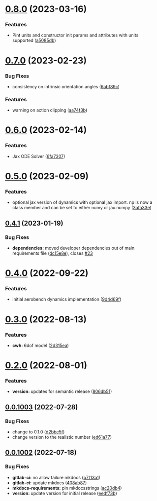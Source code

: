 # [0.8.0](https://github.com/act3-ace/rta/safe-autonomy-stack/safe-autonomy-dynamics/compare/v0.7.0...v0.8.0) (2023-03-16)


### Features

* Pint units and constructor init params and attributes with units supported ([a5085db](https://github.com/act3-ace/rta/safe-autonomy-stack/safe-autonomy-dynamics/commit/a5085dbeff345912c79be2a5d51b3656b03ae5bf))

# [0.7.0](https://github.com/act3-ace/rta/safe-autonomy-stack/safe-autonomy-dynamics/compare/v0.6.0...v0.7.0) (2023-02-23)


### Bug Fixes

* consistency on intrinsic orientation angles ([6abf89c](https://github.com/act3-ace/rta/safe-autonomy-stack/safe-autonomy-dynamics/commit/6abf89c679db265a33dacfd432766304bde91946))


### Features

* warning on action clipping ([aa74f3b](https://github.com/act3-ace/rta/safe-autonomy-stack/safe-autonomy-dynamics/commit/aa74f3b0b1acec56da83b489d7d3538954ccbdb0))

# [0.6.0](https://github.com/act3-ace/rta/safe-autonomy-stack/safe-autonomy-dynamics/compare/v0.5.0...v0.6.0) (2023-02-14)


### Features

* Jax ODE Solver ([6fa7307](https://github.com/act3-ace/rta/safe-autonomy-stack/safe-autonomy-dynamics/commit/6fa7307dfaf8b2f9492bc4e4cde3958e5f2f5911))

# [0.5.0](https://github.com/act3-ace/rta/safe-autonomy-stack/safe-autonomy-dynamics/compare/v0.4.1...v0.5.0) (2023-02-09)


### Features

* optional jax version of dynamics with optional jax import. np is now a class member and can be set to either numy or jax.numpy ([3afa33e](https://github.com/act3-ace/rta/safe-autonomy-stack/safe-autonomy-dynamics/commit/3afa33ef1a9593d4c886cf1d47b35480717e3433))

## [0.4.1](https://github.com/act3-ace/rta/safe-autonomy-stack/safe-autonomy-dynamics/compare/v0.4.0...v0.4.1) (2023-01-19)


### Bug Fixes

* **dependencies:** moved developer dependencies out of main requirements file ([dc15e8e](https://github.com/act3-ace/rta/safe-autonomy-stack/safe-autonomy-dynamics/commit/dc15e8ee8b72001f9a7e351b03e6b10e6784bde5)), closes [#23](https://github.com/act3-ace/rta/safe-autonomy-stack/safe-autonomy-dynamics/issues/23)

# [0.4.0](https://github.com/act3-ace/rta/safe-autonomy-stack/safe-autonomy-dynamics/compare/v0.3.0...v0.4.0) (2022-09-22)


### Features

* initial aerobench dynamics implementation ([9d4d69f](https://github.com/act3-ace/rta/safe-autonomy-stack/safe-autonomy-dynamics/commit/9d4d69f2089e2dd779970c468583878abe56e922))

# [0.3.0](https://github.com/act3-ace/rta/safe-autonomy-stack/safe-autonomy-dynamics/compare/v0.2.0...v0.3.0) (2022-08-13)


### Features

* **cwh:** 6dof model ([2d315ea](https://github.com/act3-ace/rta/safe-autonomy-stack/safe-autonomy-dynamics/commit/2d315ea35fde89d35ee3ccc78f9e0cf90203079f))

# [0.2.0](https://github.com/act3-ace/rta/safe-autonomy-stack/safe-autonomy-dynamics/compare/v0.1.0...v0.2.0) (2022-08-01)


### Features

* **version:** updates for semantic release ([806db51](https://github.com/act3-ace/rta/safe-autonomy-stack/safe-autonomy-dynamics/commit/806db5111ff710c1744a45746959ac5f634aeb72))

## [0.0.1003](https://github.com/act3-ace/rta/safe-autonomy-stack/safe-autonomy-dynamics/compare/v0.0.1002...v0.0.1003) (2022-07-28)


### Bug Fixes

* change to 0.1.0 ([d2bbe5f](https://github.com/act3-ace/rta/safe-autonomy-stack/safe-autonomy-dynamics/commit/d2bbe5f7107f9a1f99fd3f5d243aff775a33275e))
* change version to the realistic number ([ed61a77](https://github.com/act3-ace/rta/safe-autonomy-stack/safe-autonomy-dynamics/commit/ed61a77f9bf4802c94bf03cd9e29f56c6dc79a10))

## [0.0.1002](https://github.com/act3-ace/rta/safe-autonomy-stack/safe-autonomy-dynamics/compare/v0.0.1001...v0.0.1002) (2022-07-18)


### Bug Fixes

* **gitlab-ci:** no allow failure mkdocs ([b7113a1](https://github.com/act3-ace/rta/safe-autonomy-stack/safe-autonomy-dynamics/commit/b7113a1b9a4984c8cae9d7e9ac50d5f026800e21))
* **gitlab-ci:** update mkdocs ([408ab87](https://github.com/act3-ace/rta/safe-autonomy-stack/safe-autonomy-dynamics/commit/408ab87cf75222ec25457709f6e54f291477ebd6))
* **mkdocs-requirements:** pin mkdocsstrings ([ac20db4](https://github.com/act3-ace/rta/safe-autonomy-stack/safe-autonomy-dynamics/commit/ac20db480d24d6fb39b47b3b55780a3c7a5dbf77))
* **version:** update version for initial release ([eedf73b](https://github.com/act3-ace/rta/safe-autonomy-stack/safe-autonomy-dynamics/commit/eedf73b84d625294f4414162a959d6361dcf1fc5))

